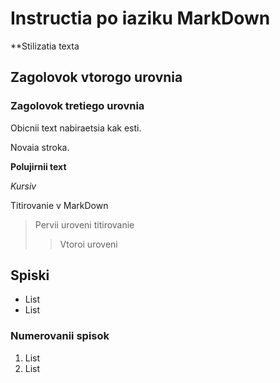 # Instructia po iaziku MarkDown

**Stilizatia texta

## Zagolovok vtorogo urovnia
### Zagolovok tretiego urovnia

Obicnii text nabiraetsia kak esti.

Novaia stroka.

**Polujirnii text**

*Kursiv*

Titirovanie v MarkDown
> Pervii uroveni titirovanie
>> Vtoroi uroveni

## Spiski

* List
* List

### Numerovanii spisok
1. List
2. List




